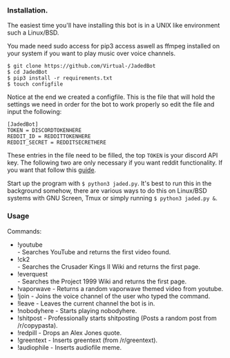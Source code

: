 ### Installation.

The easiest time you'll have installing this bot is in a UNIX like environment such a Linux/BSD.

You made need sudo access for pip3 access aswell as ffmpeg installed on your system if you want to play music over voice channels.

```
$ git clone https://github.com/Virtual-/JadedBot
$ cd JadedBot
$ pip3 install -r requirements.txt
$ touch configfile
```

Notice at the end we created a configfile. This is the file that will hold the settings we need in order for the bot to work properly so edit the file and input the following:

```
[JadedBot]
TOKEN = DISCORDTOKENHERE
REDDIT_ID = REDDITTOKENHERE
REDDIT_SECRET = REDDITSECRETHERE
```

These entries in the file need to be filled, the top `TOKEN` is your discord API key. The following two are only necessary if you want reddit functionality. If you want that follow this [guide](https://praw.readthedocs.io/en/latest/getting_started/authentication.html).

Start up the program with `$ python3 jaded.py`. It's best to run this in the background somehow, there are various ways to do this on Linux/BSD systems with GNU Screen, Tmux or simply running `$ python3 jaded.py &`.


### Usage

Commands:
- !youtube <search> - Searches YouTube and returns the first video found.
- !ck2 <search> - Searches the Crusader Kings II Wiki and returns the first page.
- !everquest <search> - Searches the Project 1999 Wiki and returns the first page. 
- !vaporwave - Returns a random vaporwave themed video from youtube.
- !join - Joins the voice channel of the user who typed the command.
- !leave - Leaves the current channel the bot is in.
- !nobodyhere - Starts playing nobodyhere.
- !shitpost - Professionally starts shitposting (Posts a random post from /r/copypasta).
- !redpill - Drops an Alex Jones quote.
- !greentext - Inserts greentext (from /r/greentext).
- !audiophile - Inserts audiofile meme.
